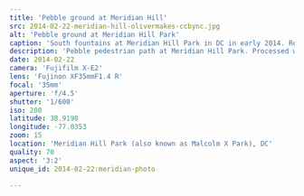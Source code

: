 ```yaml
---
title: 'Pebble ground at Meridian Hill'
src: 2014-02-22-meridian-hill-olivermakes-ccbync.jpg
alt: 'Pebble ground at Meridian Hill Park'
caption: 'South fountains at Meridian Hill Park in DC in early 2014. Re-processed with [VSCO Film 04](http://vsco.co/film) (Fuji Astia 100F Balance Warm).'
description: 'Pebble pedestrian path at Meridian Hill Park. Processed with [VSCO Film 04](http://vsco.co/film) (Fuji Astia 100F Balance Warm).'
date: 2014-02-22
camera: 'Fujifilm X-E2'
lens: 'Fujinon XF35mmF1.4 R'
focal: '35mm'
aperture: 'f/4.5'
shutter: '1/600'
iso: 200
latitude: 38.9198
longitude: -77.0353
zoom: 15
location: 'Meridian Hill Park (also known as Malcolm X Park), DC'
quality: 70
aspect: '3:2'
unique_id: 2014-02-22:meridian-photo

---
```

